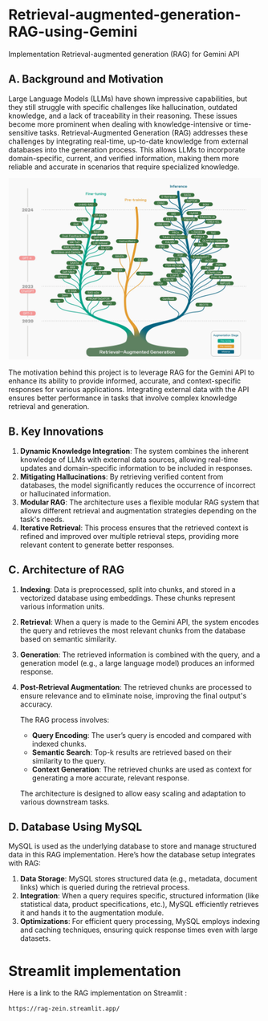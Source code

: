 # Retrieval-augmented-generation-RAG-using-Gemini
Implementation Retrieval-augmented generation (RAG)  for Gemini API

## A. Background and Motivation
Large Language Models (LLMs) have shown impressive capabilities, but they still struggle with specific challenges like hallucination, outdated knowledge, and a lack of traceability in their reasoning. These issues become more prominent when dealing with knowledge-intensive or time-sensitive tasks. Retrieval-Augmented Generation (RAG) addresses these challenges by integrating real-time, up-to-date knowledge from external databases into the generation process. This allows LLMs to incorporate domain-specific, current, and verified information, making them more reliable and accurate in scenarios that require specialized knowledge.

![RAG_Technology](RAG_Technology.jpg)

The motivation behind this project is to leverage RAG for the Gemini API to enhance its ability to provide informed, accurate, and context-specific responses for various applications. Integrating external data with the API ensures better performance in tasks that involve complex knowledge retrieval and generation.

## B. Key Innovations
1. **Dynamic Knowledge Integration**: The system combines the inherent knowledge of LLMs with external data sources, allowing real-time updates and domain-specific information to be included in responses.
2. **Mitigating Hallucinations**: By retrieving verified content from databases, the model significantly reduces the occurrence of incorrect or hallucinated information.
3. **Modular RAG**: The architecture uses a flexible modular RAG system that allows different retrieval and augmentation strategies depending on the task's needs.
4. **Iterative Retrieval**: This process ensures that the retrieved context is refined and improved over multiple retrieval steps, providing more relevant content to generate better responses.
   
## C. Architecture of RAG
1. **Indexing**: Data is preprocessed, split into chunks, and stored in a vectorized database using embeddings. These chunks represent various information units.
2. **Retrieval**: When a query is made to the Gemini API, the system encodes the query and retrieves the most relevant chunks from the database based on semantic similarity.
3. **Generation**: The retrieved information is combined with the query, and a generation model (e.g., a large language model) produces an informed response.
4. **Post-Retrieval Augmentation**: The retrieved chunks are processed to ensure relevance and to eliminate noise, improving the final output's accuracy.
   
   The RAG process involves:
   - **Query Encoding**: The user’s query is encoded and compared with indexed chunks.
   - **Semantic Search**: Top-k results are retrieved based on their similarity to the query.
   - **Context Generation**: The retrieved chunks are used as context for generating a more accurate, relevant response.
   
   The architecture is designed to allow easy scaling and adaptation to various downstream tasks.

## D. Database Using MySQL
MySQL is used as the underlying database to store and manage structured data in this RAG implementation. Here’s how the database setup integrates with RAG:
1. **Data Storage**: MySQL stores structured data (e.g., metadata, document links) which is queried during the retrieval process.
2. **Integration**: When a query requires specific, structured information (like statistical data, product specifications, etc.), MySQL efficiently retrieves it and hands it to the augmentation module.
3. **Optimizations**: For efficient query processing, MySQL employs indexing and caching techniques, ensuring quick response times even with large datasets.

# Streamlit implementation
Here is a link to the RAG implementation on Streamlit : 

```
https://rag-zein.streamlit.app/
```